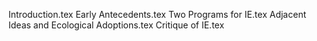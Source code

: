 Introduction.tex
Early Antecedents.tex
Two Programs for IE.tex
Adjacent Ideas and Ecological Adoptions.tex
Critique of IE.tex